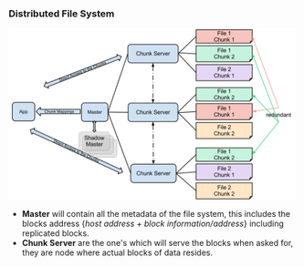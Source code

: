 ### Distributed File System 

![File System](../../_assets/DistributedFileSystemGFS.svg)


- **Master** will contain all the metadata of the file system, this includes the blocks address {*host address + block information/address*} including replicated blocks.
- **Chunk Server** are the one's which will serve the blocks when asked for, they are node where actual blocks of data resides. 